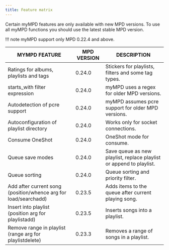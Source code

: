 ```yaml
---
title: Feature matrix
---
```


Certain myMPD features are only available with new MPD versions. To use all myMPD functions you should use the latest stable MPD version.

!!! note
    myMPD support only MPD 0.22.4 and above.

| MYMPD FEATURE | MPD VERSION | DESCRIPTION |
| ------------- | ----------- | ----------- |
| Ratings for albums, playlists and tags | 0.24.0 | Stickers for playlists, filters and some tag types. |
| starts_with filter expression | 0.24.0 | myMPD uses a regex for older MPD versions. |
| Autodetection of pcre support | 0.24.0 | myMPD assumes pcre support for older MPD versions. |
| Autoconfiguration of playlist directory | 0.24.0 | Works only for socket connections. |
| Consume OneShot | 0.24.0 | OneShot mode for consume. |
| Queue save modes | 0.24.0 | Save queue as new playlist, replace playlist or append to playlist. |
| Queue sorting | 0.24.0 | Queue sorting and priority filter. |
| Add after current song (position/whence arg for load/searchadd) | 0.23.5 | Adds items to the queue after current playing song. |
| Insert into playlist (position arg for playlistadd) | 0.23.5 | Inserts songs into a playlist. |
| Remove range in playlist (range arg for playlistdelete) | 0.23.3 | Removes a range of songs in a playlist. |
